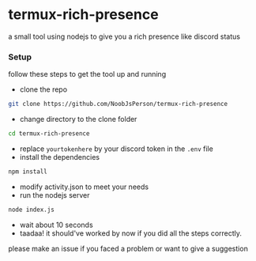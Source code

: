 # termux-rich-presence
a small tool using nodejs to give you a rich presence like discord status
### Setup
follow these steps to get the tool up and running
- clone the repo
```sh
git clone https://github.com/NoobJsPerson/termux-rich-presence
```
- change directory to the clone folder
```sh
cd termux-rich-presence
```
- replace `yourtokenhere` by your discord token in the `.env` file
- install the dependencies
```sh
npm install
```
- modify activity.json to meet your needs
- run the nodejs server
```sh
node index.js
```
- wait about 10 seconds
- taadaa! it should've worked by now if you did all the steps correctly.

please make an issue if you faced a problem or want to give a suggestion
